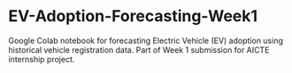 # EV-Adoption-Forecasting-Week1
Google Colab notebook for forecasting Electric Vehicle (EV) adoption using historical vehicle registration data. Part of Week 1 submission for AICTE internship project.

